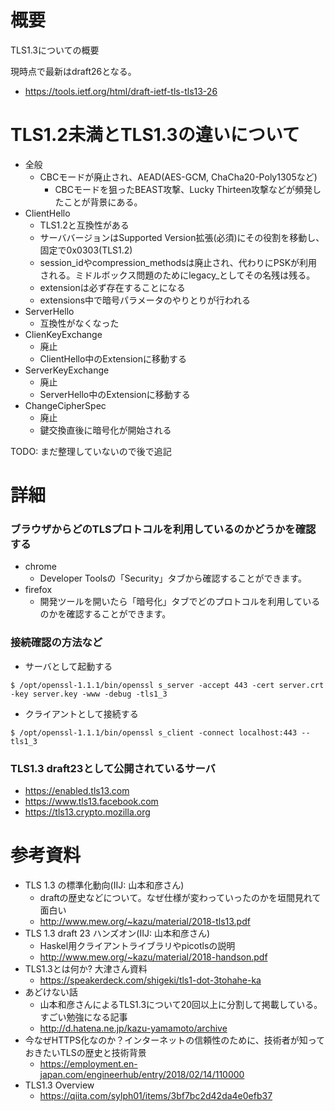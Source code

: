 # 概要
TLS1.3についての概要

現時点で最新はdraft26となる。
- https://tools.ietf.org/html/draft-ietf-tls-tls13-26

# TLS1.2未満とTLS1.3の違いについて
- 全般
  - CBCモードが廃止され、AEAD(AES-GCM, ChaCha20-Poly1305など)
    - CBCモードを狙ったBEAST攻撃、Lucky Thirteen攻撃などが頻発したことが背景にある。
- ClientHello
  - TLS1.2と互換性がある
  - サーババージョンはSupported Version拡張(必須)にその役割を移動し、固定で0x0303(TLS1.2)
  - session_idやcompression_methodsは廃止され、代わりにPSKが利用される。ミドルボックス問題のためにlegacy_としてその名残は残る。
  - extensionは必ず存在することになる
  - extensions中で暗号パラメータのやりとりが行われる
- ServerHello
  - 互換性がなくなった
- ClienKeyExchange
  - 廃止
  - ClientHello中のExtensionに移動する
- ServerKeyExchange
  - 廃止
  - ServerHello中のExtensionに移動する
- ChangeCipherSpec
  - 廃止
  - 鍵交換直後に暗号化が開始される

TODO: まだ整理していないので後で追記

# 詳細

### ブラウザからどのTLSプロトコルを利用しているのかどうかを確認する
- chrome
  - Developer Toolsの「Security」タブから確認することができます。
- firefox
  - 開発ツールを開いたら「暗号化」タブでどのプロトコルを利用しているのかを確認することができます。

### 接続確認の方法など
- サーバとして起動する
```
$ /opt/openssl-1.1.1/bin/openssl s_server -accept 443 -cert server.crt -key server.key -www -debug -tls1_3
```

- クライアントとして接続する
```
$ /opt/openssl-1.1.1/bin/openssl s_client -connect localhost:443 --tls1_3
```

### TLS1.3 draft23として公開されているサーバ
- https://enabled.tls13.com
- https://www.tls13.facebook.com
- https://tls13.crypto.mozilla.org

# 参考資料
- TLS 1.3 の標準化動向(IIJ: 山本和彦さん)
  - draftの歴史などについて。なぜ仕様が変わっていったのかを垣間見れて面白い
  - http://www.mew.org/~kazu/material/2018-tls13.pdf
- TLS 1.3 draft 23 ハンズオン(IIJ: 山本和彦さん)
  - Haskel用クライアントライブラリやpicotlsの説明
  - http://www.mew.org/~kazu/material/2018-handson.pdf
- TLS1.3とは何か? 大津さん資料
  - https://speakerdeck.com/shigeki/tls1-dot-3tohahe-ka
- あどけない話
  - 山本和彦さんによるTLS1.3について20回以上に分割して掲載している。すごい勉強になる記事
  - http://d.hatena.ne.jp/kazu-yamamoto/archive
- 今なぜHTTPS化なのか？インターネットの信頼性のために、技術者が知っておきたいTLSの歴史と技術背景
  - https://employment.en-japan.com/engineerhub/entry/2018/02/14/110000
- TLS1.3 Overview
  - https://qiita.com/sylph01/items/3bf7bc2d42da4e0efb37	
